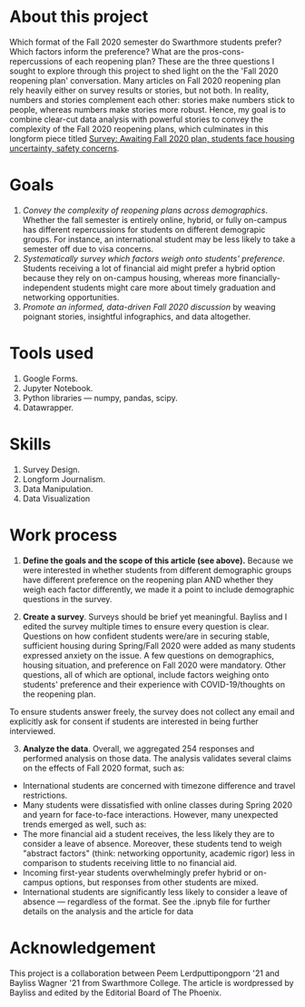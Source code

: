 # About this project
Which format of the Fall 2020 semester do Swarthmore students prefer? Which factors inform the preference? What are the pros-cons-repercussions of each reopening plan? These are the three questions I sought to explore through this project to shed light on the the 'Fall 2020 reopening plan' conversation. Many articles on Fall 2020 reopening plan rely heavily either on survey results or stories, but not both. In reality, numbers and stories complement each other: stories make numbers stick to people, whereas numbers make stories more robust. Hence, my goal is to combine clear-cut data analysis with powerful stories to convey the complexity of the Fall 2020 reopening plans, which culminates in this longform piece titled [Survey: Awaiting Fall 2020 plan, students face housing uncertainty, safety concerns](https://swarthmorephoenix.com/2020/06/30/students-weigh-in-on-fall-2020/). 

# Goals
1. *Convey the complexity of reopening plans across demographics*. Whether the fall semester is entirely online, hybrid, or fully on-campus has different repercussions for students on different demograpic groups. For instance, an international student may be less likely to take a semester off due to visa concerns. 
2. *Systematically survey which factors weigh onto students' preference*. Students receiving a lot of financial aid might prefer a hybrid option because they rely on on-campus housing, whereas more financially-independent students might care more about timely graduation and networking opportunities.
3. *Promote an informed, data-driven Fall 2020 discussion* by weaving poignant stories, insightful infographics, and data altogether. 

# Tools used 
1. Google Forms. 
2. Jupyter Notebook.
3. Python libraries — numpy, pandas, scipy. 
3. Datawrapper.

# Skills
1. Survey Design.
2. Longform Journalism. 
3. Data Manipulation.
4. Data Visualization

# Work process
1. **Define the goals and the scope of this article (see above).** Because we were interested in whether students from different demographic groups have different preference on the reopening plan AND whether they weigh each factor differently, we made it a point to include demographic questions in the survey.

2. **Create a survey**. Surveys should be brief yet meaningful. Bayliss and I edited the survey multiple times to ensure every question is clear. Questions on how confident students were/are in securing stable, sufficient housing during Spring/Fall 2020 were added as many students expressed anxiety on the issue. A few questions on demographics, housing situation, and preference on Fall 2020 were mandatory. Other questions, all of which are optional, include factors weighing onto students' preference and their experience with COVID-19/thoughts on the reopening plan. 

To ensure students answer freely, the survey does not collect any email and explicitly ask for consent if students are interested in being further interviewed.

3. **Analyze the data**. Overall, we aggregated 254 responses and performed analysis on those data. The analysis validates several claims on the effects of Fall 2020 format, such as:
- International students are concerned with timezone difference and travel restrictions.
- Many students were dissatisfied with online classes during Spring 2020 and yearn for face-to-face interactions.
However, many unexpected trends emerged as well, such as:
- The more financial aid a student receives, the less likely they are to consider a leave of absence. Moreover, these students tend to weigh "abstract factors" (think: networking opportunity, academic rigor) less in comparison to students receiving little to no financial aid. 
- Incoming first-year students overwhelmingly prefer hybrid or on-campus options, but responses from other students are mixed. 
- International students are significantly less likely to consider a leave of absence — regardless of the format.
See the .ipnyb file for further details on the analysis and the article for data 

# Acknowledgement
This project is a collaboration between Peem Lerdputtipongporn '21 and Bayliss Wagner '21 from Swarthmore College. The article is wordpressed by Bayliss and edited by the Editorial Board of The Phoenix.
